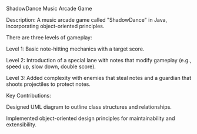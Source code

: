 ShadowDance Music Arcade Game

Description:
A music arcade game called "ShadowDance" in Java, incorporating object-oriented principles.

There are three levels of gameplay:

Level 1: Basic note-hitting mechanics with a target score.

Level 2: Introduction of a special lane with notes that modify gameplay (e.g., speed up, slow down, double score).

Level 3: Added complexity with enemies that steal notes and a guardian that shoots projectiles to protect notes.

Key Contributions:

Designed UML diagram to outline class structures and relationships.

Implemented object-oriented design principles for maintainability and extensibility.
